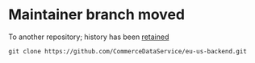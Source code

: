 # Maintainer branch moved
To another repository; history has been [retained](https://github.com/CommerceDataService/eu-us-backend/commits/maintaine)
```git
git clone https://github.com/CommerceDataService/eu-us-backend.git
```
